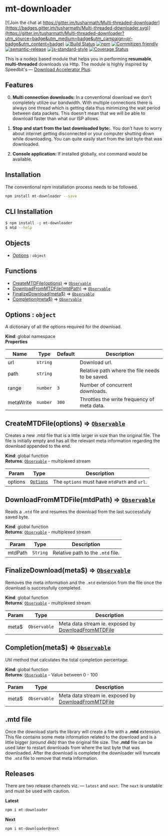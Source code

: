 # mt-downloader

[![Join the chat at https://gitter.im/tusharmath/Multi-threaded-downloader](https://badges.gitter.im/tusharmath/Multi-threaded-downloader.svg)](https://gitter.im/tusharmath/Multi-threaded-downloader?utm_source=badge&utm_medium=badge&utm_campaign=pr-badge&utm_content=badge)
[![Build Status](https://travis-ci.org/tusharmath/Multi-threaded-downloader.svg?branch=master)](https://travis-ci.org/tusharmath/Multi-threaded-downloader)
[![npm](https://img.shields.io/npm/v/mt-downloader.svg)](https://www.npmjs.com/package/mt-downloader)
[![Commitizen friendly](https://img.shields.io/badge/commitizen-friendly-brightgreen.svg)](http://commitizen.github.io/cz-cli/)
[![semantic-release](https://img.shields.io/badge/%20%20%F0%9F%93%A6%F0%9F%9A%80-semantic--release-e10079.svg)](https://github.com/semantic-release/semantic-release)
[![js-standard-style](https://img.shields.io/badge/code%20style-standard-brightgreen.svg)](http://standardjs.com/)
[![Coverage Status](https://coveralls.io/repos/github/tusharmath/Multi-threaded-downloader/badge.svg)](https://coveralls.io/github/tusharmath/Multi-threaded-downloader)

This is a nodejs based module that helps you in performing **resumable**, **multi-threaded** downloads via Http. The module is highly inspired by Speedbit's — [Download Accelerator Plus](http://www.speedbit.com/dap/).


## Features
0. **Multi connection downloads:** In a conventional download we don't completely utilize our bandwidth. With multiple connections there is always one thread which is getting data thus minimizing the wait period between data packets. This doesn't mean that we will be able to download faster than what our ISP allows.

0. **Stop and start from the last downloaded byte:**. You don't have to worry about internet getting disconnected or your computer shutting down while downloading. You can quite easily start from the last byte that was downloaded.

0. **Console application:** If installed globally, `mtd` command would be available.

## Installation

The conventional npm installation process needs to be followed.

```bash
npm install mt-downloader --save
```

## CLI Installation

```bash
$ npm install -g mt-downloader
$ mtd --help
```

## Objects

* [Options](#Options) : <code>object</code>

## Functions

* [CreateMTDFile(options)](#CreateMTDFile) ⇒ <code>[Observable](https://github.com/Reactive-Extensions/RxJS/blob/master/doc/api/core/observable.md)</code>
* [DownloadFromMTDFile(mtdPath)](#DownloadFromMTDFile) ⇒ <code>[Observable](https://github.com/Reactive-Extensions/RxJS/blob/master/doc/api/core/observable.md)</code>
* [FinalizeDownload(meta$)](#FinalizeDownload) ⇒ <code>[Observable](https://github.com/Reactive-Extensions/RxJS/blob/master/doc/api/core/observable.md)</code>
* [Completion(meta$)](#Completion) ⇒ <code>[Observable](https://github.com/Reactive-Extensions/RxJS/blob/master/doc/api/core/observable.md)</code>

<a name="Options"></a>

## Options : <code>object</code>
A dictionary of all the options required for the download.

**Kind**: global namespace  
**Properties**

| Name | Type | Default | Description |
| --- | --- | --- | --- |
| url | <code>string</code> |  | Download url. |
| path | <code>string</code> |  | Relative path where the file needs to be saved. |
| range | <code>number</code> | <code>3</code> | Number of concurrent downloads. |
| metaWrite | <code>number</code> | <code>300</code> | Throttles the write frequency of meta data. |

<a name="CreateMTDFile"></a>

## CreateMTDFile(options) ⇒ <code>[Observable](https://github.com/Reactive-Extensions/RxJS/blob/master/doc/api/core/observable.md)</code>
Creates a new .mtd file that is a little larger in size than the original
file. The file is initially empty and has all the relevant meta
information regarding the download appended to the end.

**Kind**: global function  
**Returns**: <code>[Observable](https://github.com/Reactive-Extensions/RxJS/blob/master/doc/api/core/observable.md)</code> - multiplexed stream  

| Param | Type | Description |
| --- | --- | --- |
| options | <code>[Options](#Options)</code> | The `options` must have `mtdPath` and `url`. |

<a name="DownloadFromMTDFile"></a>

## DownloadFromMTDFile(mtdPath) ⇒ <code>[Observable](https://github.com/Reactive-Extensions/RxJS/blob/master/doc/api/core/observable.md)</code>
Reads a `.mtd` file and resumes the download from the last successfully saved
byte.

**Kind**: global function  
**Returns**: <code>[Observable](https://github.com/Reactive-Extensions/RxJS/blob/master/doc/api/core/observable.md)</code> - multiplexed stream  

| Param | Type | Description |
| --- | --- | --- |
| mtdPath | <code>String</code> | Relative path to the `.mtd` file. |

<a name="FinalizeDownload"></a>

## FinalizeDownload(meta$) ⇒ <code>[Observable](https://github.com/Reactive-Extensions/RxJS/blob/master/doc/api/core/observable.md)</code>
Removes the meta information and the `.mtd` extension from the file once the
download is successfully completed.

**Kind**: global function  
**Returns**: <code>[Observable](https://github.com/Reactive-Extensions/RxJS/blob/master/doc/api/core/observable.md)</code> - multiplexed stream  

| Param | Type | Description |
| --- | --- | --- |
| meta$ | <code>Observable</code> | Meta data stream ie. exposed by [DownloadFromMTDFile](#DownloadFromMTDFile) |

<a name="Completion"></a>

## Completion(meta$) ⇒ <code>[Observable](https://github.com/Reactive-Extensions/RxJS/blob/master/doc/api/core/observable.md)</code>
Util method that calculates the total completion percentage.

**Kind**: global function  
**Returns**: <code>[Observable](https://github.com/Reactive-Extensions/RxJS/blob/master/doc/api/core/observable.md)</code> - Value between 0 - 100  

| Param | Type | Description |
| --- | --- | --- |
| meta$ | <code>Observable</code> | Meta data stream ie. exposed by [DownloadFromMTDFile](#DownloadFromMTDFile) |


## .mtd file
Once the download starts the library will create a file with a **.mtd** extension. This file contains some meta information related to the download and is a little bigger *(around 4kb)* than the original file size. The **.mtd** file can be used later to restart downloads from where the last byte that was downloaded. After the download is completed the downloader will truncate the `.mtd` file to remove that meta information.

## Releases
There are two release channels viz. — `latest` and `next`. The `next` is unstable and must be used with caution.

**Latest**
```bash
npm i mt-downloader
```
**Next**
```bash
npm i mt-downloader@next
```
